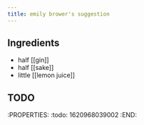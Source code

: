 ```yaml
---
title: emily brower's suggestion
---
```


## Ingredients
- half [[gin]] 
- half [[sake]] 
- little [[lemon juice]]
## TODO 
:PROPERTIES:
:todo: 1620968039002
:END:
